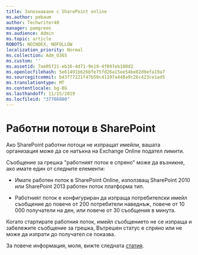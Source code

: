 ```yaml
---
title: Запознаване с SharePoint online
ms.author: pebaum
author: Techwriter40
manager: pamgreen
ms.audience: Admin
ms.topic: article
ROBOTS: NOINDEX, NOFOLLOW
localization_priority: Normal
ms.collection: Adm_O365
ms.custom: ''
ms.assetid: 7ae05f21-eb16-4d71-9e19-4f097eb100d2
ms.openlocfilehash: 5e61491b626bfe75fd26a15ee54be82d9efa19a7
ms.sourcegitcommit: b43f77221f47b50c41197a448a9c26c423ce1ad5
ms.translationtype: MT
ms.contentlocale: bg-BG
ms.lasthandoff: 11/15/2019
ms.locfileid: "37766880"
---
```

# <a name="workflows-in-sharepoint"></a>Работни потоци в SharePoint

Ако SharePoint работни потоци не изпращат имейли, вашата организация може да се натъкна на Exchange Online подател лимити.

Съобщение за грешка "работният поток е спряно" може да възникне, ако имате един от следните елементи:

- Имате работен поток в SharePoint Online, използващ SharePoint 2010 или SharePoint 2013 работен поток платформа тип.

- Работният поток е конфигуриран да изпраща потребителски имейл съобщение до повече от 200 потребители наведнъж, повече от 10 000 получатели на ден, или повече от 30 съобщения в минута.

Когато стартирате работния поток, имейл съобщението не се изпраща и забележите съобщение за грешка, Вътрешен статус е спряно или не може да изпрати до получател се показва.

За повече информация, моля, вижте следната [статия](https://docs.microsoft.com/sharepoint/support/workflows/configured-workflow-fails-running).

